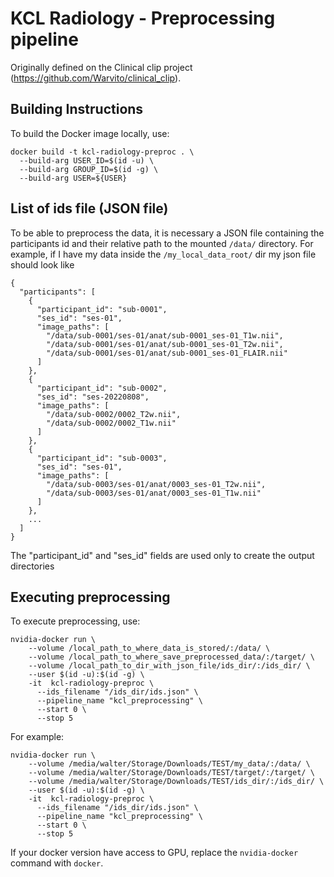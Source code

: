 # KCL Radiology - Preprocessing pipeline 

Originally defined on the Clinical clip project (https://github.com/Warvito/clinical_clip).


## Building Instructions
To build the Docker image locally, use:
```shell script
docker build -t kcl-radiology-preproc . \
  --build-arg USER_ID=$(id -u) \
  --build-arg GROUP_ID=$(id -g) \
  --build-arg USER=${USER}
```

## List of ids file (JSON file)
To be able to preprocess the data, it is necessary a JSON file containing the participants id and their 
relative path to the mounted ```/data/``` directory. For example, if I have my data inside the ```/my_local_data_root/``` dir
my json file should look like

```
{
  "participants": [
    {
      "participant_id": "sub-0001",
      "ses_id": "ses-01",
      "image_paths": [
        "/data/sub-0001/ses-01/anat/sub-0001_ses-01_T1w.nii",
        "/data/sub-0001/ses-01/anat/sub-0001_ses-01_T2w.nii",
        "/data/sub-0001/ses-01/anat/sub-0001_ses-01_FLAIR.nii"
      ]
    },
    {
      "participant_id": "sub-0002",
      "ses_id": "ses-20220808",
      "image_paths": [
        "/data/sub-0002/0002_T2w.nii",
        "/data/sub-0002/0002_T1w.nii"
      ]
    },
    {
      "participant_id": "sub-0003",
      "ses_id": "ses-01",
      "image_paths": [
        "/data/sub-0003/ses-01/anat/0003_ses-01_T2w.nii",
        "/data/sub-0003/ses-01/anat/0003_ses-01_T1w.nii"
      ]
    },
    ...
  ]
}
```
The "participant_id" and "ses_id" fields are used only to create the output directories

## Executing preprocessing
To execute preprocessing, use:
```shell script
nvidia-docker run \
    --volume /local_path_to_where_data_is_stored/:/data/ \
    --volume /local_path_to_where_save_preprocessed_data/:/target/ \
    --volume /local_path_to_dir_with_json_file/ids_dir/:/ids_dir/ \
    --user $(id -u):$(id -g) \
    -it  kcl-radiology-preproc \
      --ids_filename "/ids_dir/ids.json" \
      --pipeline_name "kcl_preprocessing" \
      --start 0 \
      --stop 5 
```

For example:
```shell script
nvidia-docker run \
    --volume /media/walter/Storage/Downloads/TEST/my_data/:/data/ \
    --volume /media/walter/Storage/Downloads/TEST/target/:/target/ \
    --volume /media/walter/Storage/Downloads/TEST/ids_dir/:/ids_dir/ \
    --user $(id -u):$(id -g) \
    -it  kcl-radiology-preproc \
      --ids_filename "/ids_dir/ids.json" \
      --pipeline_name "kcl_preprocessing" \
      --start 0 \
      --stop 5 
```

If your docker version have access to GPU, replace the ```nvidia-docker``` command with ```docker```.